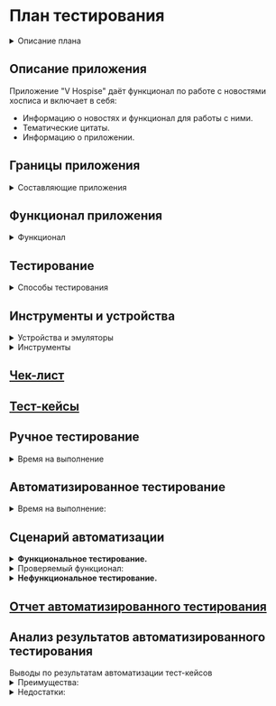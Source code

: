 <h1> План тестирования</h1>

<details><summary>Описание плана</summary>
    <ol>
     <li> <a href="#title0">Описание приложения</a>.</li>
     <li> Определение <a href="#title1">границ приложения</a>.</li>
     <li> Определение <a href="#title2">функционала приложения</a>.</li>
     <li> Определение <a href="#title3">необходимых и возможных видов тестирования</a>.</li>
     <li> Определение <a href="#title4">инстументов и устройств для проведения тестирования</a> .</li>
     <li> Написание <a href="#title5">чек-листа проверок</a>.</li>
     <li> Написание <a href="#title6">тест-кейсов</a> по <a href="#title5"> чек-листу</a>.</li>
     <li> <a href="#title7"> Реализация тест-кейсов</a> ручным тестированием.</li>
     <li> Заведение <a href="#title8">баг-репортов</a> по результатам ручного тестирования.</li>
     <li> Составление <a href="#title9">отчета по результатам ручного тестирования</a>.</li>
     <li> Анализ <a href="#title10">результатов ручного тестирования</a>.</li>
     <li> <a href="#title11"> Подготовка проекта</a> для проведения автоматизированного тестирования.</li>
     <li> <a href="#title12">Реализация автоматизированныз тест-кейсов</a> на основе тест-кейсов ручного тестирования.</li>
     <li> <a href="title13">Сценарий автоматизации</a>.</li>
     <li> Составление <a href="#title14">отчета, по результатам автоматизированного тестирования</a>.</li>
     <li> Анализ <a href="#title15">результатов автоматизированного тестирования</a>.</li> 
    </ol>
</details>

<h2><a id="title0">Описание приложения</a></h2>
   Приложение "V Hospise" даёт функционал по работе с новостями хосписа и включает в себя:
      <ul>
         <li>Информацию о новостях и функционал для работы с ними.</li>
         <li>Тематические цитаты.</li>
         <li>Информацию о приложении.</li>
      </ul>

<h2><a id="title1">Границы приложения</a></h2>
   <details><summary>Составляющие приложения</summary>
      <ul>
         <details><summary>Экран загрузки. (Splash Sreen)</summary>
          <ul>
            <il>Тематическое изображение.</li>
            <li>Анимация загрузки.</li>
            <li>Текстовая цитата.</li>
      </ul>
   </details>
   <details><summary>Страница авторизации.</summary>
      <ul>
        <li>Заголовок с текстом "Авторизация".</li>
        <li>Поле ввода логина.</li>
        <li>Поле ввода пароля.</li>
        <li>Кнопка "ВОЙТИ".</li>
      </ul>
   </details> 
   <details><summary>Верхняя панель. (AppBar)</summary>
     <ul>
       <li>Иконка "бургерного меню", имеющая кнопки перехода к страницам:
          <ul>
             <li>"Главная".</li>
             <li>"Новости".</li>
             <li>"О приложении".</li>
          </ul>
       </li>
       <li>Текстовый заголовок с названием приложения "В Хосписе".</il>
       <li>Иконка бабочка - переход к странице тематических цитат.</li>
       <li>Иконка человек - переход к кнопке "Войти".</il>
    </ul>
   </details>
   <details><summary>Список главного меню</summary>
      <ul>
         <li>AppBar.</li>
         <li>
           <details><summary>Блок списка новостей.</summary>
             <ul>
               <li>Название блока "Новости".</li>
               <li>Иконка "стрелка" скрытия/раскрытия списка.</li>
               <li>Три новости с заголовками и датами публикации.</li>
               <li>Кнопка "Все новости" переход на страницу "Новости".</li>
             </ul>
           </details>
        </li>
     </ul>
   </detais>
   <details><summary>Страница новостей новости.</summary>
      <ul>
         <li>AppBar.</li>
         <li>Заголовок страницы с текстом "Новости".</li>
         <li>Кнопка сортировки новостей (две разнонаправленные стрелки).</li>
         <li>Кнопка фильтра поиска новостей.</li>
         <li>Кнопка редактирования новостей.</li>
         <li>
            <details><summary>Список новостей с короткой информацией</summary>
               <ul>
                  <li>Тематическая иконка новости.</li>
                  <li>Заголовок новости.</li>
                  <li>Иконка раскрытия/скрытия подробной информации новости.</li>
               </ul>
            </details>
         </li>
      </ul>       
   </details>  
   <details><summary>Страница тематических цитат</summary>
      <ul>
         <li>AppBar.</li>
         <li>Заголовок страницы с текстом "Главное - жить любя".</li>
         <li>
            <details><summary>Список цитат.</summary>
               <ul>
                  <li>Тематическая картинка цитат.</li>
                  <li>Заголовок цитаты.</li>
                  <li>Иконка раскрытия/скрытия текста содержания.</li>
                  <li>Текст содержания цитаты.</li>
               </ul>
            </details>
         </li>
      </ul>
   </details>
   <details><summary>Страница "О приложении"</summary>
      <ul>
         <li>AppBar.</li>
         <li>Заголовок страницы "Версия:".</li>
         <li>Текстовое описание "Политика конфиденциальности:" к ссылке на внешний ресурс.</li>
         <li>Текстовое описание "Пользовательское соглашение:" к ссылке на внешний ресурс.</li>
      </ul>
   </details> 
   </ul>
</details>

<h2><a id="title2">Функционал приложения</a></h2>
   <details><summary>Функционал</summary>
      <ul>
         <details><summary>Новости</summary>
            <ul>
               <il>Просмотр новости с главной страницы.</il>
               <il>Просмотр всех новостей на странице "Новости".</il>
               <il>Сортировка новостей на странице "Новости".</il>
               <il>Поиск новостей по фильтру на странице "Новости".</il>
            </ul>
         </details>
         <details><summary>Авторизация</summary>
            <ul>
               <li>Авторизация в приложении.</li>
               <li>Выход из аккаунта.</li>
            </ul>
         </details>
         <details><summary>Тематические цитаты</summary>
            <ul>
               <li>Просмотр тематической цитаты.</li>
            </ul>
         </details>
         <details><summary>Информация о приложении</summary>
            <ul>
               <li>Переход по ссылке "Политика конфиденциальности:".</li>
               <li>Переход по ссылке "Пользовательское соглашение:".</li>
            </ul>
         </details>
      </ul>
   </details>

<h2><a id=title3>Тестирование</a></h2>
   <details><summary>Способы тестирования</summary>
      <ul>
         <details><summary>Тестирование установки</summary>
            <ul>
               <li>Установка приложения.</li>
               <li>Запуск приложения.</li>
               <li>Удаление приложения.</li>
            </ul>
         </details>
         <details><summary>Исследовательское тестирование.</summary>
            <ul>
               <li>Определение границ приложения.</li>
               <li>Определение функционала приложения.</li>
            </ul>
         </details>
         <details><summary>Тестирование UI</summary>
            <ul>
               <li>Проверка отображенния элементов страниц приложения.</li>
            </ul>
         </details>
         <details><summary>Функционально тестирование.</summary>
            <ul>
               <li>Тестирование функционала приложения.</li>
               <li>Переход по ссылкам внешних ресурсов из приложения.</li>
            </ul>
         </details>
         <details><summary>Тестирование безопасности.</summary>
            <ul>
               <li>Тестирование авторизации.</li>
               <li>Проверка защищенности передачи данных через прокси.</li>
            </ul>
         </details>
         <details><summary>Конфигурационное тестирование.</summary>
            <ul>
               <li>
                  <details><summary>Конфигурационное тестирование UI</summary>
                     <ul>
                        <li>Проверка отображения элементов страниц приложения с использованием тёмной/светлой темы устройства.</li>
                        <li>Проверка отображения элементов страниц приложения с изменением размера шрифта.</li>
                        <li>Проверка отображения элементов страниц с изменением языка устройства.</li>
                        <li>Проверка отображения элементов страниц с изменением ориентации экрана устройства.</li>
                     </ul>
                  </details>
               <li>Тестирование приложения с нестабильным/отсутствующим сигналом сети.</li>
               <li>Тестирование работы приложения при вызове/сворачивании в фоновый режим.</li>
               <li>Тестирование обработки ошибок при подменах ответов сервера через прокси.</li>
            </ul>
         </details>
         <details><summary>Автоматизированное тестирование.</summary>
            <ul>
               <li>Автоматизация UI тестов.</li>
               <li>Автоматизация функциональных тестов.</li>
               <li>Автоматизация тестирования авторизации.</li>
            </ul>
         </details>
      </ul>
   </details>

<h2><a id=title4>Инструменты и устройства</a></h2>
   <details><summary>Устройства и эмуляторы</summary>
      <ul>
         <li>Устройство Samsung Galaxy A22, Android 13. Для проведения ручного тестирования.</li>
         <li>Эмулятор Android API 29. Для проведения автоматизированного тестирования.</li>
      </ul>
   </details>
   <details><summary>Инструменты</summary>
      <ul>
         <li>Chalres Proxy. - Прокси-сервер для отсеживания трафика и подмены данных.</li>
         <li>Java 11. - Язык написания автотестов.</li>
         <li>Android Studio. - Среда разработки для Android проектов. Наличие Androiэмулятора с API.</li>
         <li>Espresso Testing Framework. - Тестовый фреймворк с открытым исходным кодомПозволяет создавать тестовые сценарии пользовательского интерфейса с доступом исходному коду.</li>
         <li>Allure. - Инструмент для создания отчетов о результатах тестирования в автоматизированых тестовых сценариях.</li>
      </ul>
   </details>

<h2><a id="title5" href="CheckList.xlxs">Чек-лист</a></h2>

<h2><a id="title6" href="TestCases.xlxs">Тест-кейсы</a></h2>

<h2><a id="title7">Ручное тестирование</a></h2>
   <details><summary>Время на выполнение</summary>
      <ul>
         <li>Расчетное написание тест-кейсов - 6 часов.</li>
         <li>Фактическое написание тест-кейсов - 9 часов.</li>
         <li>Расчетное время выполнения тест-кейсов - 4 часа 40 минут.</li>
         <li>Фактическое время выполнения тест-кейсов - 4 часа 40 минут.</li>
      </ul>
   </detais>

<h2><a id="title8" href="BugReports.md">Баг-репорты ручного тестирования</a></h2>

<h2><a id="title9" href="ReportManual.md">Отчёт ручного тестирования</a></h>

<h2><a id="title10">Анализ результатов ручного тестирования</a></h2>
   <details><summary>Рекомендации</summary>
      <ul>
         <li>Добавить адаптацию UI приложения к использованию тёмной темы устройства.</li>
         <li>Добавить адаптацию UI приложения к использованию различных шрифтов устройства.</li>
         <li>Добавить таймауты соединений с сервером приложения, при различных режимах интернет    соединения.</li>
         <li>
            <details><summary>Автоматизировать тест-кейсы тестирования UI, тестирования функционала, тестирования авторизации.</summary>
               <details><summary>Преимущества:</summary>
                  <ul>
                     <li>Экономия времени</li>
                     <li>Экономия трудозатратности</li>
                     <li>Исключение "человеческого фактора"</li>
                     <li>Автогенерация отчетов</li>
                     <li>Логирование ошибок при "падениях"</li>
                  </ul>
               </details>
               <details><summary>Недостатки:</summary>
                  <ul>
                     <li>Ограниченность API не выше 29 версии</li>
                     <li>Смена индикаторов</li>
                     <li>Обновление модулей приложения</li>
                     <li>Более высокая квалификация тестировщика, по сравнению с ручным тестировщиком</li>
                  </ul>
               </details>
            </details>
         </li>   
      </ul>
   </details>

<h2><a id="title11">Настройка тестового окружениия</a></h2>
   <details><summary>Локальный ПК</summary>
      <ul>
         <li>Установка JDK 11</li>
         <li>Настройка переменной JAVA_HOME на установленную JAVA 11</li>
         <li>Установка Android Studio</li>
         <li>Установка последней стабильной версии Android SDK</li>
         <li>Установка Allure</li>
      </ul>
   </details>
      <details><summary>Проект</summary>
         <ul>
            <li>Определение используемой версии JAVA проекта на локальном ПК</li>
            <li>Добавление зависимостей и фреймворков (Junit4, espresso) в проект</li>
            <li>Добавление зависимостей и файлов конфигураций инструмента отчетности (Allure) в проект</li>
            <li>Добавление дополнительных классов (TimeoutEspresso) для оптимизации проведения тестирования</li>
            <li>Создание эмулятора Android API 29</li>
         </ul>
      </details>
   </details>

<h2><a id="title12">Автоматизированное тестирование</a></h2>
   <details><summary>Время на выполнение:</summary>
      <ul>
         <li>Расчетное время написания тест-кейсов - 20 часов.</li>
         <li>Фактическое  время написания тест-кейсов - 120 часов.</li>
         <li>Расчетное время выполнения тест-кейсов - 30 минут.</li>
         <li>Фактическое время выполнения тест-кейсов - 30 минут.</li>
      </ul>
   </details>

<h2><a id="title13">Сценарий автоматизации</a></h2>
   <details><summary><b>Функциональное тестирование.</b></summary>
      <ul>
         <li>Функциональное тестирование методом белого ящика.</li>
            <ul>Цель функцтонального тестирования - проверка работоспособности функций приложения;</ul>
         <li>UI-тестирование.</li>
            <ul>UI-тестирование - проверка пользовательского интерфейса на соответствие ожиданиям и требованиям.</ul>
      </ul>
   </details>
   <details><summary>Проверяемый функционал:</summary>
      <ul>
         <li>Авторизация и логаут пользователя.</li>
         <li>Добавление новой новости.</li>
         <li>Работа с существующими новостями.</li>
         <li>Просмотр о приложении по ссылкам.</li>
         <li>Просмотр тематических цитат.</li>
      </ul>
   </details>
   <details><summary><b>Нефункциональное тестирование.</b></summary>
      <ul>
         <li>Инсталяционное тестирование.</li>
         <li>Тестирование локализаций.</li>
         <li>UI-тестирвоание.</li>
         <li>Тестирование совместимости.</li>
      </ul>
   </details>


<h2><a id="title14" href="ReportAuto.md">Отчет автоматизированного тестирования</a></h2>

<h2><a id="title15">Анализ результатов автоматизированного тестирования</a></h2>
Выводы по результатам автоматизации тест-кейсов
   <details><summary>Преимущества:</summary>
      <ul>
         <li>Экономия времени прогона тестов относительно ручного тестирования.</li>
         <li>Экономия "человеческого ресурса".</li>
         <li>Исключение "человеческого фактора".</li>
      </ul>
   </details>
   <details><summary>Недостатки:</summary>
      <ul>
         <li>Большие по времени затраты на автоматизацию тест-кейсов.</li>
         <li>Нет возможности всё автоматизировать.</li>
         <li>Ложные падения тестов. Отсутствие корректных селекторов у ряда элементов. Вынужденное использование нестабильных селекторов.</li>
         <li>Необходимо поддерживать актуальность автоматизированных тест-кейсов.</li>
         <li>Сложность в проведении тестирования на устройствах выше API 29, из-за ограничения использования скрытых API.</li>
      </ul>
   </details>
